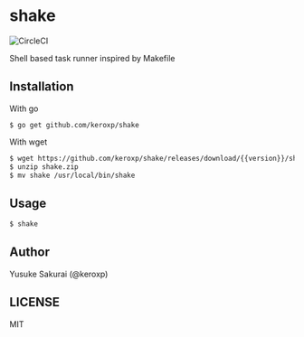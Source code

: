 # shake
![CircleCI](https://img.shields.io/circleci/project/github/keroxp/memlim.svg?style=flat-square)

Shell based task runner inspired by Makefile

## Installation

With go

``
$ go get github.com/keroxp/shake
``

With wget

```bash
$ wget https://github.com/keroxp/shake/releases/download/{{version}}/shake_{{os}}_{{arch}}.zip -O shake.zip
$ unzip shake.zip
$ mv shake /usr/local/bin/shake  
```

## Usage

```bash
$ shake
```

## Author

Yusuke Sakurai (@keroxp)

## LICENSE

MIT
